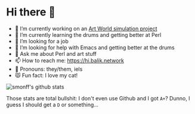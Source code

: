 # Hi there 👋

- 🔭 I’m currently working on an [Art World simulation project](https://metacpan.org/pod/Art::World)
- 🌱 I’m currently learning the drums and getting better at Perl
- 👯 I’m looking for a job
- 🐄 I’m looking for help with Emacs and getting better at the drums
- 💬 Ask me about Perl and art stuff
- 📫 How to reach me: https://hi.balik.network
- 🤔 Pronouns: they/them, iels
- 😾 Fun fact: I love my cat!

<!-- **smonff/smonff** is a ✨ _special_ ✨ repository because its `README.md` (this file) appears on your GitHub profile. -->
<!-- https://github.com/anuraghazra/github-readme-stats -->
![smonff's github stats](https://github-readme-stats.vercel.app/api?username=smonff&count_private=true&show_icons=true)

Those stats are total bullshit: I don't even use Github and I got `A+`? Dunno, I guess I should get a `D` or something...
